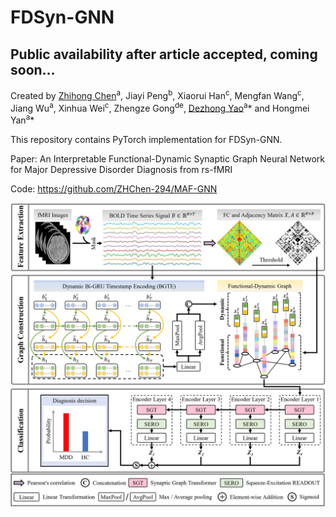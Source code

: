 # FDSyn-GNN

## Public availability after article accepted, coming soon...

Created by [Zhihong Chen](https://github.com/ZHChen-294)<sup>a</sup>, Jiayi Peng<sup>b</sup>, Xiaorui Han<sup>c</sup>, Mengfan Wang<sup>c</sup>, Jiang Wu<sup>a</sup>, Xinhua Wei<sup>c</sup>, Zhengze Gong<sup>de</sup>, [Dezhong Yao](https://scholar.google.com.hk/citations?user=ClUoWqsAAAAJ&hl=zh-CN&oi=ao)<sup>a</sup>* and Hongmei Yan<sup>a</sup>*

<!-- _<sup>a</sup> The Clinical Hospital of Chengdu Brain Science Institute, Sichuan Institute for Brain Science and Brain-Inspired Intelligence, School of Life Science and
Technology, University of Electronic Science and Technology of China, Chengdu, 610054, Sichuan, China_ -->

This repository contains PyTorch implementation for FDSyn-GNN.

Paper: An Interpretable Functional-Dynamic Synaptic Graph Neural Network for Major Depressive Disorder Diagnosis from rs-fMRI
<!-- Submitted to [**Biomedical Signal Processing and Control**](https://www.sciencedirect.com/journal/biomedical-signal-processing-and-control) (In Revising). -->

Code: https://github.com/ZHChen-294/MAF-GNN

<div align="center">
  <img src="https://github.com/ZHChen-294/FDSyn-GNN/blob/main/Img/FDSyn-GNN.jpg">
</div>



